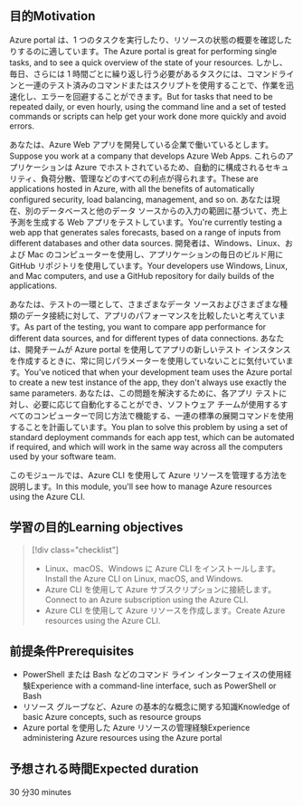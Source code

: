 ## <a name="motivation"></a><span data-ttu-id="ed4ae-101">目的</span><span class="sxs-lookup"><span data-stu-id="ed4ae-101">Motivation</span></span>
<span data-ttu-id="ed4ae-102">Azure portal は、1 つのタスクを実行したり、リソースの状態の概要を確認したりするのに適しています。</span><span class="sxs-lookup"><span data-stu-id="ed4ae-102">The Azure portal is great for performing single tasks, and to see a quick overview of the state of your resources.</span></span> <span data-ttu-id="ed4ae-103">しかし、毎日、さらには 1 時間ごとに繰り返し行う必要があるタスクには、コマンドラインと一連のテスト済みのコマンドまたはスクリプトを使用することで、作業を迅速化し、エラーを回避することができます。</span><span class="sxs-lookup"><span data-stu-id="ed4ae-103">But for tasks that need to be repeated daily, or even hourly, using the command line and a set of tested commands or scripts can help get your work done more quickly and avoid errors.</span></span> 

<span data-ttu-id="ed4ae-104">あなたは、Azure Web アプリを開発している企業で働いているとします。</span><span class="sxs-lookup"><span data-stu-id="ed4ae-104">Suppose you work at a company that develops Azure Web Apps.</span></span> <span data-ttu-id="ed4ae-105">これらのアプリケーションは Azure でホストされているため、自動的に構成されるセキュリティ、負荷分散、管理などのすべての利点が得られます。</span><span class="sxs-lookup"><span data-stu-id="ed4ae-105">These are applications hosted in Azure, with all the benefits of automatically configured security, load balancing, management, and so on.</span></span> <span data-ttu-id="ed4ae-106">あなたは現在、別のデータベースと他のデータ ソースからの入力の範囲に基づいて、売上予測を生成する Web アプリをテストしています。</span><span class="sxs-lookup"><span data-stu-id="ed4ae-106">You're currently testing a web app that generates sales forecasts, based on a range of inputs from different databases and other data sources.</span></span> <span data-ttu-id="ed4ae-107">開発者は、Windows、Linux、および Mac のコンピューターを使用し、アプリケーションの毎日のビルド用に GitHub リポジトリを使用しています。</span><span class="sxs-lookup"><span data-stu-id="ed4ae-107">Your developers use Windows, Linux, and Mac computers, and use a GitHub repository for daily builds of the applications.</span></span> 

<span data-ttu-id="ed4ae-108">あなたは、テストの一環として、さまざまなデータ ソースおよびさまざまな種類のデータ接続に対して、アプリのパフォーマンスを比較したいと考えています。</span><span class="sxs-lookup"><span data-stu-id="ed4ae-108">As part of the testing, you want to compare app performance for different data sources, and for different types of data connections.</span></span> <span data-ttu-id="ed4ae-109">あなたは、開発チームが Azure portal を使用してアプリの新しいテスト インスタンスを作成するときに、常に同じパラメーターを使用していないことに気付いています。</span><span class="sxs-lookup"><span data-stu-id="ed4ae-109">You've noticed that when your development team uses the Azure portal to create a new test instance of the app, they don't always use exactly the same parameters.</span></span> <span data-ttu-id="ed4ae-110">あなたは、この問題を解決するために、各アプリ テストに対し、必要に応じて自動化することができ、ソフトウェア チームが使用するすべてのコンピューターで同じ方法で機能する、一連の標準の展開コマンドを使用することを計画しています。</span><span class="sxs-lookup"><span data-stu-id="ed4ae-110">You plan to solve this problem by using a set of standard deployment commands for each app test, which can be automated if required, and which will work in the same way across all the computers used by your software team.</span></span>

<span data-ttu-id="ed4ae-111">このモジュールでは、Azure CLI を使用して Azure リソースを管理する方法を説明します。</span><span class="sxs-lookup"><span data-stu-id="ed4ae-111">In this module, you'll see how to manage Azure resources using the Azure CLI.</span></span> 

## <a name="learning-objectives"></a><span data-ttu-id="ed4ae-112">学習の目的</span><span class="sxs-lookup"><span data-stu-id="ed4ae-112">Learning objectives</span></span>
> [!div class="checklist"]
> * <span data-ttu-id="ed4ae-113">Linux、macOS、Windows に Azure CLI をインストールします。</span><span class="sxs-lookup"><span data-stu-id="ed4ae-113">Install the Azure CLI on Linux, macOS, and Windows.</span></span>
> * <span data-ttu-id="ed4ae-114">Azure CLI を使用して Azure サブスクリプションに接続します。</span><span class="sxs-lookup"><span data-stu-id="ed4ae-114">Connect to an Azure subscription using the Azure CLI.</span></span>
> * <span data-ttu-id="ed4ae-115">Azure CLI を使用して Azure リソースを作成します。</span><span class="sxs-lookup"><span data-stu-id="ed4ae-115">Create Azure resources using the Azure CLI.</span></span>

## <a name="prerequisites"></a><span data-ttu-id="ed4ae-116">前提条件</span><span class="sxs-lookup"><span data-stu-id="ed4ae-116">Prerequisites</span></span>
- <span data-ttu-id="ed4ae-117">PowerShell または Bash などのコマンド ライン インターフェイスの使用経験</span><span class="sxs-lookup"><span data-stu-id="ed4ae-117">Experience with a command-line interface, such as PowerShell or Bash</span></span>
- <span data-ttu-id="ed4ae-118">リソース グループなど、Azure の基本的な概念に関する知識</span><span class="sxs-lookup"><span data-stu-id="ed4ae-118">Knowledge of basic Azure concepts, such as resource groups</span></span>
- <span data-ttu-id="ed4ae-119">Azure portal を使用した Azure リソースの管理経験</span><span class="sxs-lookup"><span data-stu-id="ed4ae-119">Experience administering Azure resources using the Azure portal</span></span>

## <a name="expected-duration"></a><span data-ttu-id="ed4ae-120">予想される時間</span><span class="sxs-lookup"><span data-stu-id="ed4ae-120">Expected duration</span></span>

<span data-ttu-id="ed4ae-121">30 分</span><span class="sxs-lookup"><span data-stu-id="ed4ae-121">30 minutes</span></span>
